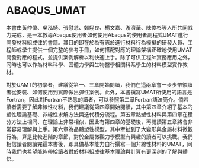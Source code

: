 # ABAQUS_UMAT

  本書由黃仲偉、吳泓錡、張慰慈、鄭翊良、楊文嘉、游濟華、陳俊杉等人所共同戮力完成，是一本教導Abaqus使用者如何使用Abaqus的使用者副程式UMAT進行開發材料組成律的書籍。其目的即在於為有志於進行材料行為模擬的研發人員、工程師或學生提供一個完整的參考手冊，如何搭配對應的理論架構正確地使用UMAT開發對應的程式，並提供案例解析以利快速上手。除了可供工程師實務應用之外，同時也可以作為材料科學、固體力學與生物醫學相關科系學生的材料模型實作教材。
  
  對於UAMT的初學者，建議從第一、三章開始閱讀，我們在這兩章會一步步帶領讀者從安裝、如何使用到實際做出彈性案例。此外，本書撰寫UMAT所使用的語言是Fortran，因此對Fortran不熟悉的讀者，可以參照第二章Fortran語法簡介。倘若讀者需要了解非線性材料，我們建議從第四章開始閱讀，其中第四章介紹了基本的塑性理論基礎、非線性求解方法與迭代積分流程。第五章黏塑性材料與第四章在積分方法上相同、在理論上非常相似，因此有第四章的基礎後，再閱讀第五章將會非常容易理解與上手。第六章為晶體塑性模型，其中牽扯到了大變形與金屬材料微觀行為，算是比較進階的章節，對於金屬微觀力學模型有興趣的讀者可以挑戰。我們相信讀者閱讀完這本書後，即具備基本能力自行撰寫一個非線性材料的UMAT，同時我們也希望能夠帶給讀者對於材料組成律基本理論與計算有更深刻的了解與體悟。
